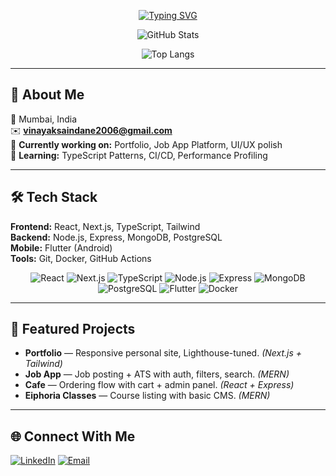 <div align="center">

[![Typing SVG](https://readme-typing-svg.demolab.com?font=Fira+Code&size=28&pause=1200&color=00D1B2&center=true&vCenter=true&width=900&lines=Hi%2C+I'm+Vinayak+Saindane+👋;Frontend+•+Full-Stack+•+Mobile;Building+useful+apps+with+React%2C+Node%2C+Flutter;Always+learning+TypeScript%2C+DevOps%2C+AI)](https://git.io/typing-svg)


</div>

<div align="center">

![GitHub Stats](https://github-readme-stats.vercel.app/api?username=VinayakSaindane&show_icons=true&theme=tokyonight&hide_border=true&rank_icon=github)


![Top Langs](https://github-readme-stats.vercel.app/api/top-langs/?username=VinayakSaindane&layout=compact&langs_count=8&theme=tokyonight&hide_border=true&cache_seconds=86400)

</div>




---

## 📌 About Me  
📍 Mumbai, India  
✉️ **vinayaksaindane2006@gmail.com**  
🔭 **Currently working on:** Portfolio, Job App Platform, UI/UX polish  
🧠 **Learning:** TypeScript Patterns, CI/CD, Performance Profiling  

---

## 🛠 Tech Stack

**Frontend:** React, Next.js, TypeScript, Tailwind  
**Backend:** Node.js, Express, MongoDB, PostgreSQL  
**Mobile:** Flutter (Android)  
**Tools:** Git, Docker, GitHub Actions  

<div align="center">

![React](https://img.shields.io/badge/React-20232A?logo=react&logoColor=61DAFB)
![Next.js](https://img.shields.io/badge/Next.js-000000?logo=nextdotjs&logoColor=white)
![TypeScript](https://img.shields.io/badge/TypeScript-3178C6?logo=typescript&logoColor=white)
![Node.js](https://img.shields.io/badge/Node.js-339933?logo=node.js&logoColor=white)
![Express](https://img.shields.io/badge/Express-000000?logo=express&logoColor=white)
![MongoDB](https://img.shields.io/badge/MongoDB-47A248?logo=mongodb&logoColor=white)
![PostgreSQL](https://img.shields.io/badge/PostgreSQL-4169E1?logo=postgresql&logoColor=white)
![Flutter](https://img.shields.io/badge/Flutter-02569B?logo=flutter&logoColor=white)
![Docker](https://img.shields.io/badge/Docker-2496ED?logo=docker&logoColor=white)

</div>

---

## 🚀 Featured Projects

- **Portfolio** — Responsive personal site, Lighthouse-tuned. *(Next.js + Tailwind)*  
- **Job App** — Job posting + ATS with auth, filters, search. *(MERN)*  
- **Cafe** — Ordering flow with cart + admin panel. *(React + Express)*  
- **Eiphoria Classes** — Course listing with basic CMS. *(MERN)*  

---


## 🌐 Connect With Me  

[![LinkedIn](https://img.shields.io/badge/LinkedIn-0077B5?style=for-the-badge&logo=linkedin&logoColor=white)](https://www.linkedin.com/in/vinayak-saindane/)
[![Email](https://img.shields.io/badge/Email-D14836?style=for-the-badge&logo=gmail&logoColor=white)](mailto:vinayaksaindane2006@gmail.com.com)

